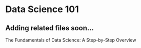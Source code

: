 # Data Science 101
## Adding related files soon...
 The Fundamentals of Data Science: A Step-by-Step Overview
